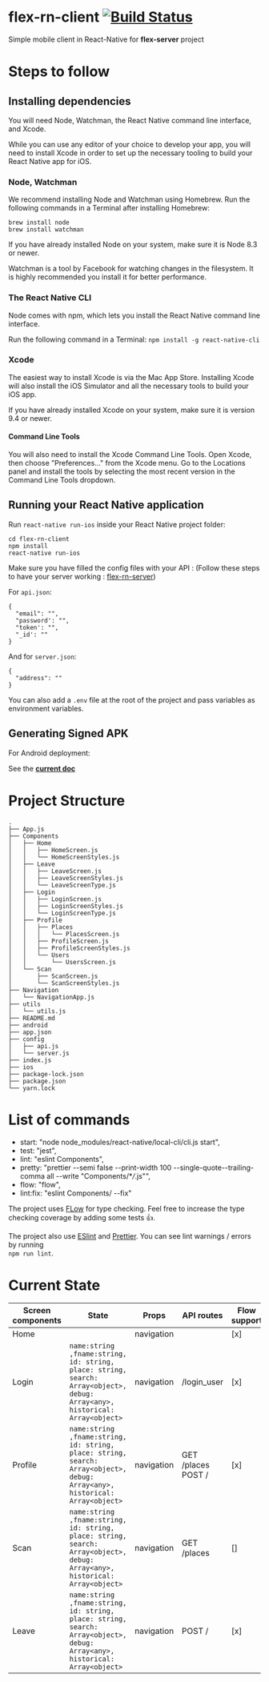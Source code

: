 # **flex-rn-client** [![Build Status](https://app.bitrise.io/app/8ba0832124e4cdf2/status.svg?token=HTfEgn2kTcAN_FI2qXEqeQ&branch=feature/refactoring)](https://app.bitrise.io/app/8ba0832124e4cdf2)

Simple mobile client in React-Native for **flex-server** project

# Steps to follow

## Installing dependencies

You will need Node, Watchman, the React Native command line interface, and Xcode.

While you can use any editor of your choice to develop your app, you will need to install Xcode in order to set up the necessary tooling to build your React Native app for iOS.

### Node, Watchman

We recommend installing Node and Watchman using Homebrew. Run the following commands in a Terminal after installing Homebrew:
```
brew install node
brew install watchman
```

If you have already installed Node on your system, make sure it is Node 8.3 or newer.

Watchman is a tool by Facebook for watching changes in the filesystem. It is highly recommended you install it for better performance.

### The React Native CLI

Node comes with npm, which lets you install the React Native command line interface.

Run the following command in a Terminal:
```npm install -g react-native-cli```

### Xcode

The easiest way to install Xcode is via the Mac App Store. Installing Xcode will also install the iOS Simulator and all the necessary tools to build your iOS app.

If you have already installed Xcode on your system, make sure it is version 9.4 or newer.

#### Command Line Tools

You will also need to install the Xcode Command Line Tools. Open Xcode, then choose "Preferences..." from the Xcode menu. Go to the Locations panel and install the tools by selecting the most recent version in the Command Line Tools dropdown.

## Running your React Native application

Run ```react-native run-ios``` inside your React Native project folder:
```
cd flex-rn-client
npm install
react-native run-ios
```

Make sure you have filled the config files with your API :
(Follow these steps to have your server working :
[flex-rn-server](https://github.com/ayshiff/flex-server)) 

For `api.json`:

```
{
  "email": "",
  "password': "",
  "token': "",
  "_id': ""
}
```

And for `server.json`:

```
{
  "address": ""
}
```

You can also add a `.env` file at the root of the project and pass variables as environment variables.


## Generating Signed APK

For Android deployment: 

See the **[current doc](https://facebook.github.io/react-native/docs/signed-apk-android)**


# Project Structure

```
.
├── App.js
├── Components
│   ├── Home
│   │   ├── HomeScreen.js
│   │   └── HomeScreenStyles.js
│   ├── Leave
│   │   ├── LeaveScreen.js
│   │   ├── LeaveScreenStyles.js
│   │   └── LeaveScreenType.js
│   ├── Login
│   │   ├── LoginScreen.js
│   │   ├── LoginScreenStyles.js
│   │   └── LoginScreenType.js
│   ├── Profile
│   │   ├── Places
│   │   │   └── PlacesScreen.js
│   │   ├── ProfileScreen.js
│   │   ├── ProfileScreenStyles.js
│   │   └── Users
│   │       └── UsersScreen.js
│   └── Scan
│       ├── ScanScreen.js
│       └── ScanScreenStyles.js
├── Navigation
│   └── NavigationApp.js
├── utils
│   └── utils.js
├── README.md
├── android
├── app.json
├── config
│   ├── api.js
│   └── server.js
├── index.js
├── ios
├── package-lock.json
├── package.json
└── yarn.lock
```

# List of commands

- start: "node node_modules/react-native/local-cli/cli.js start",
- test: "jest",
- lint: "eslint Components",
- pretty: "prettier --semi false --print-width 100 --single-quote--trailing-comma all --write \"Components/\*_/_.js\"",
- flow: "flow",
- lint:fix: "eslint Components/ --fix"

The project uses [FLow](https://flow.org/) for type checking. Feel free to increase the type checking coverage by adding some tests 👍.

The project also use [ESlint](https://eslint.org/) and [Prettier](https://prettier.io/). You can see lint warnings / errors by running    
`npm run lint`.


# Current State

| Screen components | State                                                                | Props      | API routes         | Flow support |
| ------------------ | -------------------------------------------------------------------- | ---------- | ------------------ | ------------ |
| Home               |                                                                      | navigation |                    | [x]           |
| Login              | `name:string ,fname:string, id: string, place: string, search: Array<object>, debug: Array<any>, historical: Array<object>` | navigation | /login_user        | [x]           |
| Profile            | `name:string ,fname:string, id: string, place: string, search: Array<object>, debug: Array<any>, historical: Array<object>` | navigation | GET /places POST / | [x]           |
| Scan               | `name:string ,fname:string, id: string, place: string, search: Array<object>, debug: Array<any>, historical: Array<object>` | navigation | GET /places        | []           |
| Leave              | `name:string ,fname:string, id: string, place: string, search: Array<object>, debug: Array<any>, historical: Array<object>` | navigation | POST /             | [x]           |
